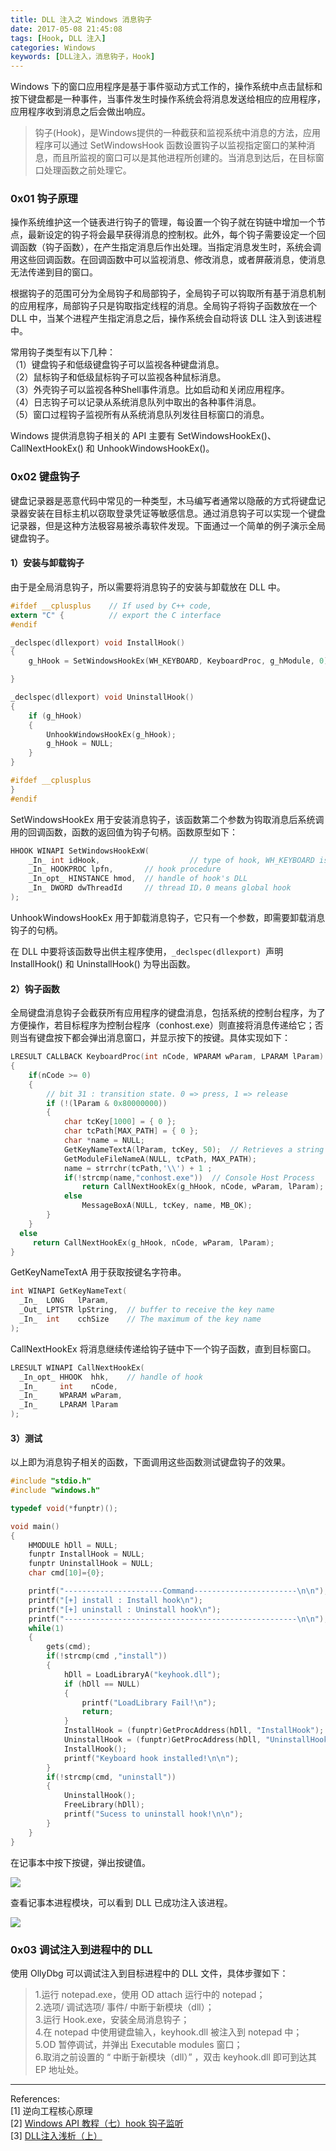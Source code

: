 ```yaml
---
title: DLL 注入之 Windows 消息钩子
date: 2017-05-08 21:45:08
tags: [Hook, DLL 注入]
categories: Windows
keywords: [DLL注入，消息钩子，Hook]
---
```


Windows 下的窗口应用程序是基于事件驱动方式工作的，操作系统中点击鼠标和按下键盘都是一种事件，当事件发生时操作系统会将消息发送给相应的应用程序，应用程序收到消息之后会做出响应。
>钩子(Hook)，是Windows提供的一种截获和监视系统中消息的方法，应用程序可以通过 SetWindowsHook 函数设置钩子以监视指定窗口的某种消息，而且所监视的窗口可以是其他进程所创建的。当消息到达后，在目标窗口处理函数之前处理它。

### **0x01 钩子原理**

操作系统维护这一个链表进行钩子的管理，每设置一个钩子就在钩链中增加一个节点，最新设定的钩子将会最早获得消息的控制权。此外，每个钩子需要设定一个回调函数（钩子函数），在产生指定消息后作出处理。当指定消息发生时，系统会调用这些回调函数。在回调函数中可以监视消息、修改消息，或者屏蔽消息，使消息无法传递到目的窗口。

根据钩子的范围可分为全局钩子和局部钩子，全局钩子可以钩取所有基于消息机制的应用程序，局部钩子只是钩取指定线程的消息。全局钩子将钩子函数放在一个 DLL 中，当某个进程产生指定消息之后，操作系统会自动将该 DLL 注入到该进程中。

常用钩子类型有以下几种：   
（1）键盘钩子和低级键盘钩子可以监视各种键盘消息。   
（2）鼠标钩子和低级鼠标钩子可以监视各种鼠标消息。   
（3）外壳钩子可以监视各种Shell事件消息。比如启动和关闭应用程序。   
（4）日志钩子可以记录从系统消息队列中取出的各种事件消息。   
（5）窗口过程钩子监视所有从系统消息队列发往目标窗口的消息。   

Windows 提供消息钩子相关的 API 主要有 SetWindowsHookEx()、CallNextHookEx() 和 UnhookWindowsHookEx()。

### **0x02 键盘钩子**

键盘记录器是恶意代码中常见的一种类型，木马编写者通常以隐蔽的方式将键盘记录器安装在目标主机以窃取登录凭证等敏感信息。通过消息钩子可以实现一个键盘记录器，但是这种方法极容易被杀毒软件发现。下面通过一个简单的例子演示全局键盘钩子。

#### **1）安装与卸载钩子**
由于是全局消息钩子，所以需要将消息钩子的安装与卸载放在 DLL 中。
```C
#ifdef __cplusplus    // If used by C++ code,
extern "C" {          // export the C interface
#endif

_declspec(dllexport) void InstallHook()
{
	g_hHook = SetWindowsHookEx(WH_KEYBOARD, KeyboardProc, g_hModule, 0);

}

_declspec(dllexport) void UninstallHook()
{
	if (g_hHook)
	{
		UnhookWindowsHookEx(g_hHook);
		g_hHook = NULL;
	}
}

#ifdef __cplusplus
}
#endif
```

SetWindowsHookEx 用于安装消息钩子，该函数第二个参数为钩取消息后系统调用的回调函数，函数的返回值为钩子句柄。函数原型如下：
```C
HHOOK WINAPI SetWindowsHookExW(
    _In_ int idHook, 					// type of hook, WH_KEYBOARD is Keyboard hook
    _In_ HOOKPROC lpfn,       // hook procedure
    _In_opt_ HINSTANCE hmod,  // handle of hook's DLL
    _In_ DWORD dwThreadId     // thread ID，0 means global hook
);
```

UnhookWindowsHookEx 用于卸载消息钩子，它只有一个参数，即需要卸载消息钩子的句柄。

在 DLL 中要将该函数导出供主程序使用，`_declspec(dllexport) `声明 InstallHook() 和 UninstallHook() 为导出函数。

#### **2）钩子函数**
全局键盘消息钩子会截获所有应用程序的键盘消息，包括系统的控制台程序，为了方便操作，若目标程序为控制台程序（conhost.exe）则直接将消息传递给它；否则当有键盘按下都会弹出消息窗口，并显示按下的按键。具体实现如下：
```C
LRESULT CALLBACK KeyboardProc(int nCode, WPARAM wParam, LPARAM lParam)
{
	if(nCode >= 0)
	{
		// bit 31 : transition state. 0 => press, 1 => release
		if (!(lParam & 0x80000000))
		{
			char tcKey[1000] = { 0 };
			char tcPath[MAX_PATH] = { 0 };
			char *name = NULL;
			GetKeyNameTextA(lParam, tcKey, 50);  // Retrieves a string that represents the name of a key
			GetModuleFileNameA(NULL, tcPath, MAX_PATH);
			name = strrchr(tcPath,'\\') + 1 ;
			if(!strcmp(name,"conhost.exe"))  // Console Host Process
				return CallNextHookEx(g_hHook, nCode, wParam, lParam);
			else
				MessageBoxA(NULL, tcKey, name, MB_OK);
		}
	}
  else
	 return CallNextHookEx(g_hHook, nCode, wParam, lParam);
}
```
GetKeyNameTextA 用于获取按键名字符串。
```C
int WINAPI GetKeyNameText(
  _In_  LONG   lParam,  
  _Out_ LPTSTR lpString,  // buffer to receive the key name
  _In_  int    cchSize    // The maximum of the key name
);
```

CallNextHookEx 将消息继续传递给钩子链中下一个钩子函数，直到目标窗口。
```C
LRESULT WINAPI CallNextHookEx(
  _In_opt_ HHOOK  hhk,    // handle of hook
  _In_     int    nCode,
  _In_     WPARAM wParam,
  _In_     LPARAM lParam
);

```
#### **3）测试**
以上即为消息钩子相关的函数，下面调用这些函数测试键盘钩子的效果。
```C
#include "stdio.h"
#include "windows.h"

typedef void(*funptr)();

void main()
{
	HMODULE hDll = NULL;
	funptr InstallHook = NULL;
	funptr UninstallHook = NULL;
	char cmd[10]={0};

	printf("----------------------Command-----------------------\n\n");
	printf("[+] install : Install hook\n");
	printf("[+] uninstall : Uninstall hook\n");
	printf("----------------------------------------------------\n\n");
	while(1)
	{
		gets(cmd);
		if(!strcmp(cmd ,"install"))
		{
			hDll = LoadLibraryA("keyhook.dll");
			if (hDll == NULL)
			{
				printf("LoadLibrary Fail!\n");
				return;
			}
			InstallHook = (funptr)GetProcAddress(hDll, "InstallHook");
			UninstallHook = (funptr)GetProcAddress(hDll, "UninstallHook");
			InstallHook();
			printf("Keyboard hook installed!\n\n");
		}
		if(!strcmp(cmd, "uninstall"))
		{
			UninstallHook();
			FreeLibrary(hDll);
			printf("Sucess to uninstall hook!\n\n");
		}
	}
}
```
在记事本中按下按键，弹出按键值。

![](http://ooyovxue7.bkt.clouddn.com/17-5-8/7397613-file_1494250200322_1341b.png)

查看记事本进程模块，可以看到 DLL 已成功注入该进程。

![](http://ooyovxue7.bkt.clouddn.com/17-5-8/20626831-file_1494250203063_f29f.png)

### **0x03 调试注入到进程中的 DLL**
使用 OllyDbg 可以调试注入到目标进程中的 DLL 文件，具体步骤如下：
> 1.运行 notepad.exe，使用 OD attach 运行中的 notepad；   
2.选项/ 调试选项/ 事件/ 中断于新模块（dll）；   
3.运行 Hook.exe，安装全局消息钩子；   
4.在 notepad 中使用键盘输入，keyhook.dll 被注入到 notepad 中；  
5.OD 暂停调试，并弹出 Executable modules 窗口；   
6.取消之前设置的 “ 中断于新模块（dll）” ，双击 keyhook.dll 即可到达其 EP 地址处。

----
References:   
[1] 逆向工程核心原理   
[2] [ Windows API 教程（七）hook 钩子监听](https://lellansin.wordpress.com/2013/08/15/windows-api-%E6%95%99%E7%A8%8B%EF%BC%88%E4%B8%83%EF%BC%89-hook-%E9%92%A9%E5%AD%90%E7%9B%91%E5%90%AC%EF%BC%88%E7%BC%96%E5%86%99%E4%B8%AD%EF%BC%89/)   
[3] [DLL注入浅析（上）](https://etenal.me/archives/844)
